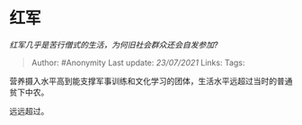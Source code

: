 # 红军
*红军几乎是苦行僧式的生活，为何旧社会群众还会自发参加?*

> Author: #Anonymity
> Last update: *23/07/2021*
> Links:
> Tags:

营养摄入水平高到能支撑军事训练和文化学习的团体，生活水平远超过当时的普通贫下中农。

远远超过。

